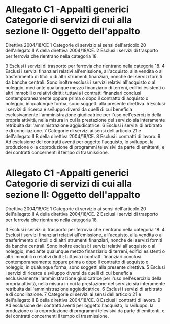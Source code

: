 # Allegato C1 -Appalti generici Categorie di servizi di cui alla sezione II: Oggetto dell'appalto
Direttiva 2004/18/CE 1 Categorie di servizio ai sensi dell'articolo 20 dell'allegato II A della direttiva 2004/18/CE. 2 Esclusi i servizi di trasporto per ferrovia che rientrano nella categoria 18.

3 Esclusi i servizi di trasporto per ferrovia che rientrano nella categoria 18. 4 Esclusi i servizi finanziari relativi all'emissione, all'acquisto, alla vendita o al trasferimento di titoli o di altri strumenti finanziari, nonché dei servizi forniti da banche centrali. Sono inoltre esclusi: i servizi relativi all'acquisto o al noleggio, mediante qualunque mezzo finanziario di terreni, edifici esistenti o altri immobili o relativi diritti; tuttavia i contratti finanziari conclusi contemporaneamente oppure prima o dopo il contratto di acquisto o noleggio, in qualunque forma, sono soggetti alla presente direttiva. 5 Esclusi i servizi di ricerca e sviluppo diversi da quelli di cui beneficia esclusivamente l'amministrazione giudicatrice per l'uso nell'esercizio della propria attività, nella misura in cui la prestazione del servizio sia interamente retribuita dall'amministrazione aggiudicatrice. 6 Esclusi i servizi di arbitrato e di conciliazione. 7 Categorie di servizi ai sensi dell'articolo 21 e dell'allegato II B della direttiva 2004/18/CE. 8 Esclusi i contratti di lavoro. 9 Ad esclusione dei contratti aventi per oggetto l'acquisto, lo sviluppo, la produzione o la coproduzione di programmi televisivi da parte di emittenti, e dei contratti concernenti il tempo di trasmissione.

# Allegato C1 -Appalti generici Categorie di servizi di cui alla sezione II: Oggetto dell'appalto
Direttiva 2004/18/CE 1 Categorie di servizio ai sensi dell'articolo 20 dell'allegato II A della direttiva 2004/18/CE. 2 Esclusi i servizi di trasporto per ferrovia che rientrano nella categoria 18.

3 Esclusi i servizi di trasporto per ferrovia che rientrano nella categoria 18. 4 Esclusi i servizi finanziari relativi all'emissione, all'acquisto, alla vendita o al trasferimento di titoli o di altri strumenti finanziari, nonché dei servizi forniti da banche centrali. Sono inoltre esclusi: i servizi relativi all'acquisto o al noleggio, mediante qualunque mezzo finanziario di terreni, edifici esistenti o altri immobili o relativi diritti; tuttavia i contratti finanziari conclusi contemporaneamente oppure prima o dopo il contratto di acquisto o noleggio, in qualunque forma, sono soggetti alla presente direttiva. 5 Esclusi i servizi di ricerca e sviluppo diversi da quelli di cui beneficia esclusivamente l'amministrazione giudicatrice per l'uso nell'esercizio della propria attività, nella misura in cui la prestazione del servizio sia interamente retribuita dall'amministrazione aggiudicatrice. 6 Esclusi i servizi di arbitrato e di conciliazione. 7 Categorie di servizi ai sensi dell'articolo 21 e dell'allegato II B della direttiva 2004/18/CE. 8 Esclusi i contratti di lavoro. 9 Ad esclusione dei contratti aventi per oggetto l'acquisto, lo sviluppo, la produzione o la coproduzione di programmi televisivi da parte di emittenti, e dei contratti concernenti il tempo di trasmissione.

